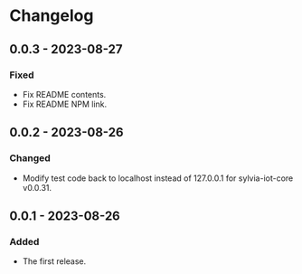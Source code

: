 # Changelog

## 0.0.3 - 2023-08-27

### Fixed

- Fix README contents.
- Fix README NPM link.

## 0.0.2 - 2023-08-26

### Changed

- Modify test code back to localhost instead of 127.0.0.1 for sylvia-iot-core v0.0.31.

## 0.0.1 - 2023-08-26

### Added

- The first release.
